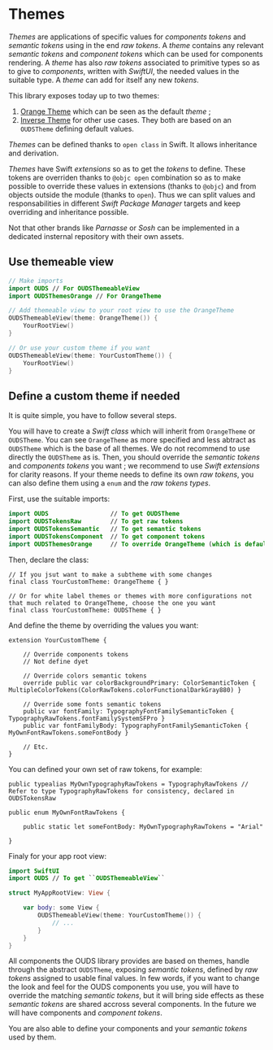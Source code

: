 # Themes

_Themes_ are applications of specific values for _components tokens_ and _semantic tokens_ using in the end _raw tokens_.
A _theme_ contains any relevant _semantic tokens_ and _component tokens_ which can be used for components rendering.
A _theme_ has also _raw tokens_ associated to primitive types so as to give to _components_, written with _SwiftUI_, the needed values in the suitable type. A _theme_ can add for itself any new _tokens_.

This library exposes today up to two themes:
1. [Orange Theme](https://ios.unified-design-system.orange.com/documentation/oudsthemesorange/) which can be seen as the default _theme_ ;
2. [Inverse Theme](https://ios.unified-design-system.orange.com/documentation/oudsthemesinverse/) for other use cases.
They both are based on an `OUDSTheme` defining default values.

_Themes_ can be defined thanks to `open class` in Swift. It allows inheritance and derivation.

_Themes_ have Swift _extensions_ so as to get the _tokens_ to define. These tokens are overriden thanks to `@objc open` combination so as to make possible to override these values in extensions (thanks to `@objc`) and from objects outside the module (thanks to `open`). Thus we can split values and responsabilities in different _Swift Package Manager_ targets and keep overriding and inheritance possible.

Not that other brands like _Parnasse_ or _Sosh_ can be implemented in a dedicated insternal repository with their own assets.

## Use themeable view

```swift
// Make imports
import OUDS // For OUDSThemeableView
import OUDSThemesOrange // For OrangeTheme

// Add themeable view to your root view to use the OrangeTheme
OUDSThemeableView(theme: OrangeTheme()) {
    YourRootView()
}

// Or use your custom theme if you want
OUDSThemeableView(theme: YourCustomTheme()) {
    YourRootView()
}
```

## Define a custom theme if needed

It is quite simple, you have to follow several steps.

You will have to create a _Swift class_ which will inherit from `OrangeTheme` or `OUDSTheme`.
You can see `OrangeTheme` as more specified and less abtract as `OUDSTheme` which is the base of all themes. We do not recommend to use directly the `OUDSTheme` as is.
Then, you should override the _semantic tokens_ and _components tokens_ you want ; we recommend to use _Swift extensions_ for clarity reasons.
If your theme needs to define its own _raw tokens_, you can also define them using a `enum` and the _raw tokens types_.

First, use the suitable imports:
```swift
import OUDS                 // To get OUDSTheme
import OUDSTokensRaw        // To get raw tokens
import OUDSTokensSemantic   // To get semantic tokens
import OUDSTokensComponent  // To get component tokens
import OUDSThemesOrange     // To override OrangeTheme (which is default theme)
```

Then, declare the class:
```
// If you jsut want to make a subtheme with some changes
final class YourCustomTheme: OrangeTheme { }

// Or for white label themes or themes with more configurations not that much related to OrangeTheme, choose the one you want
final class YourCustomTheme: OUDSTheme { }
```

And define the theme by overriding the values you want:

```
extension YourCustomTheme {

    // Override components tokens
    // Not define dyet
    
    // Override colors semantic tokens
    override public var colorBackgroundPrimary: ColorSemanticToken { MultipleColorTokens(ColorRawTokens.colorFunctionalDarkGray880) }
    
    // Override some fonts semantic tokens
    public var fontFamily: TypographyFontFamilySemanticToken { TypographyRawTokens.fontFamilySystemSFPro }
    public var fontFamilyBody: TypographyFontFamilySemanticToken { MyOwnFontRawTokens.someFontBody }

    // Etc.
}
```

You can defined your own set of raw tokens, for example:
```
public typealias MyOwnTypographyRawTokens = TypographyRawTokens // Refer to type TypographyRawTokens for consistency, declared in OUDSTokensRaw

public enum MyOwnFontRawTokens {

    public static let someFontBody: MyOwnTypographyRawTokens = "Arial"
    
}
```

Finaly for your app root view:

```swift
import SwiftUI
import OUDS // To get ``OUDSThemeableView``

struct MyAppRootView: View {

    var body: some View {
        OUDSThemeableView(theme: YourCustomTheme()) {
            // ...
        }
    }
}
```

All components the OUDS library provides are based on themes, handle through the abstract `OUDSTheme`, exposing *semantic tokens*, defined by *raw tokens* assigned to usable final values.
In few words, if you want to change the look and feel for the OUDS components you use, you will have to override the matching *semantic tokens*, but it will bring side effects as these *semantic tokens* are shared accross several components.
In the future we will have components and *component tokens*.

You are also able to define your components and your *semantic tokens* used by them.

